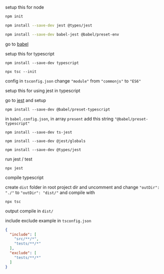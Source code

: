 setup this for node

```bash
npm init

npm install --save-dev jest @types/jest

npm install --save-dev babel-jest @babel/preset-env
```

go to [babel](https://babeljs.io/setup#installation)


setup this for typescript

```shell
npm install --save-dev typescript

npx tsc --init
```

config in `tsconfig.json` change `"module"` from `"commonjs"` to `"ES6"`


setup this for using jest in typescript 

go to [jest](https://jestjs.io/docs/getting-started#using-typescript) and setup

```shell
npm install --save-dev @babel/preset-typescript
```

in `babel.config.json`, in array `present` add this string `"@babel/preset-typescript"`

```shell
npm install --save-dev ts-jest

npm install --save-dev @jest/globals

npm install --save-dev @types/jest
```

run jest / test

```shell
npx jest
```

compile typescript

create `dist` folder in root project dir and uncomment and change `"outDir": "./"` to `"outDir": "dist/"` and compile with

```shell
npx tsc
```

output compile in `dist/`

include exclude example in `tsconfig.json`
```json
{
  "include": [
    "src/**/*",
    "tests/**/*"
  ],
  "exclude": [
    "tests/**/*"
  ]
}
```

